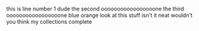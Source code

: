 this is line number 1 dude
the second ooooooooooooooooone
the third ooooooooooooooooone
blue
orange
look at this stuff
isn't it neat
wouldn't you think my collections complete